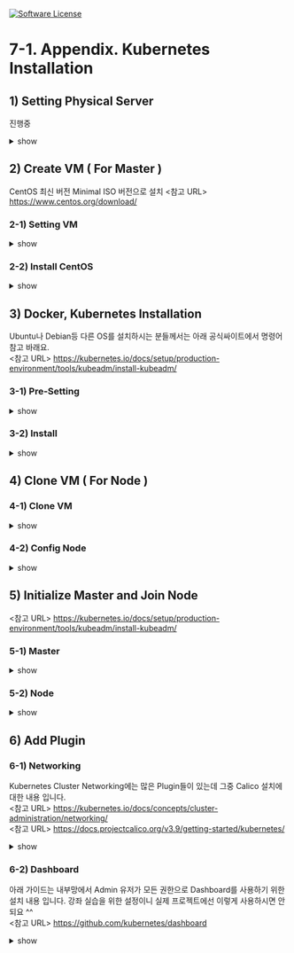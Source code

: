 [![Software License](https://img.shields.io/badge/license-MIT-brightgreen.svg?style=flat-square)](LICENSE)

# 7-1. Appendix. Kubernetes Installation


## 1) Setting Physical Server
진행중

<details><summary>show</summary>
<p>
</p>
</details>

## 2) Create VM ( For Master )

CentOS 최신 버전 Minimal ISO 버전으로 설치
<참고 URL>
https://www.centos.org/download/

### 2-1) Setting VM

<details><summary>show</summary>
<p>



### 2-1-1) CentOS 최신버전 다운로드
Virt-Manager의 Image 파일 기본 경로로 이동

```sh
cd /var/lib/libvirt/images
```

다운로드! 만약 아래 주소가 없을 경우, 위 <참고 URL>에서 경로 다시 확인하시고 아래 명령어 수정이 필요합니다.

```sh
curl http://mirror.kakao.com/centos/7.7.1908/isos/x86_64/CentOS-7-x86_64-Minimal-1908.iso -O
```

### 2-1-2) Virt-Manager UI 설정
UI 실행 명령

```sh
virt-manager
```

6번 단계에서 `Host divice eno1`는 자신 서버에 물리 Port가 여러게 있을 경우, Port 갯수 만큼 생성되는데 선택한 Port로 해당 VM의 트래픽이 나가기 때문에 여러 VM을 만들때 분산해서 지정하면 좋아요

```sh
1. File > New Virtual Machine
2. [step1] Local install media (ISO image or CDROM) 선택 
3. [step2] Use ISO Image [Browse] 클릭해서 ISO 선택 
4. [step3] Memory(RAM) : 4096 MiB, CPUs 2로 변경 
5. [step4] 150 GiB 변경 
6. [step5] Name : k8s-master, [Network selection]을 Host divice eno1:mactab 선택 후 [Source mode]는 Bridge로 변경
7. Finish를 누르고 조금 기다리면 CentOS 설치 화면 나옴
```

</p>
</details>

### 2-2) Install CentOS

<details><summary>show</summary>
<p>

### 2-2-1) CentOS 설치

4번 단계에서 `8.8.8.8`는 Google DNS입니다. 원하는 DNS 쓰셔도 되요.

```sh
1. Test this media & install CentOS 7
2. Language : 한국어 
3. Disk 설정 [시스템 > 설치 대상]
   - [기타 저장소 옵션 > 파티션 설정] 파티션을 설정합니다. [체크] 후 [완료]
   - 새로운 CentOS 설치 > 여기를 클릭하여 자동으로 생성합니다. [클릭]
   - /home [클릭] 후 용량 5.12 GiB로 변경 [설정 업데이트 클릭]
   - / [클릭] 후 140 GiB 변경 후 [설정 업데이트 클릭]
   - [완료], [변경 사항 적용]
4. 네트워크 설정 [시스템 > 네트워크 및 호스트명 설정]
   - 호스트 이름: k8s-master [적용]
   - 이더넷 [켬], [설정], [IPv4 설정] 탭
   - 방식: 수동으로 선택, 
   - [Add] -> 주소: 192.168.0.30, 넷마스크 : 255.255.255.0, 게이트웨이: 192.168.0.1, DNS 서버 : 8.8.8.8 [저장]
5. 설치시작
6. [설정 > 사용자 설정] ROOT 암호 설정 
```

</p>
</details>


## 3) Docker, Kubernetes Installation

Ubuntu나 Debian등 다른 OS를 설치하시는 분들께서는 아래 공식싸이트에서 명령어 참고 바래요.
<br/>
<참고 URL> https://kubernetes.io/docs/setup/production-environment/tools/kubeadm/install-kubeadm/

### 3-1) Pre-Setting

<details><summary>show</summary>
<p>

### 3-1-1) SELinux 설정

아래 설정으로 SELinux을 permissive로 변경해야하고 

```sh
setenforce 0
```
리부팅시 다시 원복되기 때문에 아래 명령을 통해서 영구적으로 변경합니다 

```sh
sed -i 's/^SELINUX=enforcing$/SELINUX=permissive/' /etc/selinux/config
```

아래 명령어로 결과 확인

```sh
sestatus
```


### 3-1-2) firewalld 비활성화
내용

```sh
systemctl stop firewalld
systemctl disable firewalld
systemctl disable NetworkManager
systemctl stop NetworkManager
```

### 3-1-3) 스왑 비활성화
스왑 사용시 kubelet이 실행되지 않음

```sh
swapoff -a && sed -i '/ swap / s/^/#/' /etc/fstab
```

### 3-1-4) iptables 커널 옵션 활성화
net/bridge.bridge-nf-call-iptables 커널 옵션 활성화

```sh
sysctl -w net.bridge.bridge-nf-call-iptables=1
cat <<EOF >  /etc/sysctl.d/k8s.conf
net.bridge.bridge-nf-call-iptables = 1
EOF
```


### 3-1-5) hosts 등록
계획된 master와 node의 호스트 이름과 IP를 모두 등록해줍니다.

```sh
cat << EOF >> /etc/hosts
192.168.0.30 k8s-master
192.168.0.31 k8s-node1
192.168.0.32 k8s-node2
EOF
```

### 3-1-6) 쿠버네티스 YUM 리포지토리 설정:
-

```sh
cat <<EOF > /etc/yum.repos.d/kubernetes.repo
[kubernetes]
name=Kubernetes
baseurl=https://packages.cloud.google.com/yum/repos/kubernetes-el7-x86_64
enabled=1
gpgcheck=1
repo_gpgcheck=1
gpgkey=https://packages.cloud.google.com/yum/doc/yum-key.gpg https://packages.cloud.google.com/yum/doc/rpm-package-key.gpg
EOF
```

</p>
</details>

### 3-2) Install 

<details><summary>show</summary>
<p>

### 3-2-1) Docker, Kubernetes 설치 

```sh
yum install -y docker kubelet kubeadm kubectl --disableexcludes=kubernetes

```

</p>
</details>



## 4) Clone VM ( For Node )

### 4-1) Clone VM

<details><summary>show</summary>
<p>
</p>
</details>

### 4-2) Config Node

<details><summary>show</summary>
<p>
### 4-2-1) Network 변경하기

```sh
vi /etc/sysconfig/network-scripts/ifcfg-eth0
systemctl restart network
```

### 4-2-2) Host Name 변경

```sh
hostnamectl set-hostname k8s-node1
hostnamectl set-hostname k8s-node2
```

</p>
</details>


## 5) Initialize Master and Join Node

<참고 URL> 
https://kubernetes.io/docs/setup/production-environment/tools/kubeadm/install-kubeadm/

### 5-1) Master

<details><summary>show</summary>
<p>


### 5-1-1) 초기화 명령 실행
`pod-network-cidr` 설명
<br/>
`apiserver-advertise-address` 설명
<br/>
실행 후 `[Your Kubernetes master has initialized successfully!]` 문구를 확인하고 아래 내용 복사해서 별도로 저장해 둡니다. 
<br/>
kubeadm join 192.168.0.30:6443 --token ki4szr.t3wondaclij6d1a3 \
    --discovery-token-ca-cert-hash sha256:2370f0451342c6e4bd0d38f6c2511bda5c50374c85e9c09da28e12dd666d5987

```sh
kubeadm init --pod-network-cidr=10.16.0.0/16 --apiserver-advertise-address=192.168.0.30
```

### 5-1-2) 환경변수 설정
root 계정을 이용해서 kubectl을 실행하기 위한 환경 변수를 설정

```sh
mkdir -p $HOME/.kube
sudo cp -i /etc/kubernetes/admin.conf $HOME/.kube/config
sudo chown $(id -u):$(id -g) $HOME/.kube/config
```

### 5-1-3) kubectl 자동완성 기능 설치
kubectl 사용시 [tab] 버튼을 이용해서 다음에 올 명령어 리스트를 조회 할 수 있어요.
<br/>
명령 실행 후 바로 적용이 안되기 때문에 접속을 끊고 다시 연결 후에 사용 가능합니다. 

```sh
yum install bash-completion -y
source <(kubectl completion bash)
echo "source <(kubectl completion bash)" >> ~/.bashrc
```

</p>
</details>


### 5-2) Node

<details><summary>show</summary>
<p>

### 5-2-1) IP 관련 설정
설명

```sh
echo 1 > /proc/sys/net/ipv4/ip_forward
```

### 5-2-2) Node 연결
Master Init 후 복사 내용 붙여넣기

```sh
kubeadm join 192.168.0.30:6443 --token 7xd747.bfouwf64kz437sqs \
    --discovery-token-ca-cert-hash sha256:ec75641cd258f2930a7f73abfe540bb484eb295ad4500ccdaa166208f97c5117
```

### 5-2-3) Node 연결 확인
Master 서버에 접속해서 아래 명령 입력 후 결과 확인

```sh
kubectl get nodes
```

</p>
</details>

## 6) Add Plugin

### 6-1) Networking

Kubernetes Cluster Networking에는 많은 Plugin들이 있는데 그중 Calico 설치에 대한 내용 입니다.
<br/>
<참고 URL> https://kubernetes.io/docs/concepts/cluster-administration/networking/
<br/>
<참고 URL> https://docs.projectcalico.org/v3.9/getting-started/kubernetes/

<details><summary>show</summary>
<p>


### 6-1-1) Calico 설치
Calico는 기본 192.168.0.0/16 대역으로 설치가 되는데, 그럼  실제 VM이 사용하고 있는 대역대와 겹치기 때문에 수정을 해서 설치해야 할 경우

```sh
yum install wget
wget https://docs.projectcalico.org/v3.9/manifests/calico.yaml
sed s/192.168.0.0\\/16/10.16.0.0\\/16/g -i calico.yaml
kubectl apply -f calico.yaml
```

기본 대역으로 사용해도 문제 없을 경우

```sh
kubectl apply -f https://docs.projectcalico.org/v3.9/manifests/calico.yaml
```

</p>
</details>

### 6-2) Dashboard

아래 가이드는 내부망에서 Admin 유저가 모든 권한으로 Dashboard를 사용하기 위한 설치 내용 입니다.
강좌 실습을 위한 설정이니 실제 프로젝트에선 이렇게 사용하시면 안되요 ^^
<br/>
<참고 URL> https://github.com/kubernetes/dashboard

<details><summary>show</summary>
<p>

### 6-2-1) Dashboard 설치
```sh
kubectl apply -f https://raw.githubusercontent.com/kubernetes/dashboard/v1.10.1/src/deploy/recommended/kubernetes-dashboard.yaml
```

### 6-2-2) 로그인시 skip 버튼 활성화
아래 명령어로 Dashboard의 Edit 모드로 들어간 후에 

```sh
kubectl -n kube-system edit deployments.apps kubernetes-dashboard

```

args에 `- --enable-skip-login` 추가

```sh
-------------------------------
    spec:
      containers:
      - args:
        - --auto-generate-certificates
        - --enable-skip-login
-------------------------------
```

### 6-2-3) 권한부여
ClusterRoleBinding을 만들어서 Dashboard에서 전체 Object를 사용할 수 있도록 권한부여

```sh
cat <<EOF | kubectl create -f -
apiVersion: rbac.authorization.k8s.io/v1beta1
kind: ClusterRoleBinding
metadata:
  name: kubernetes-dashboard
  labels:
    k8s-app: kubernetes-dashboard
roleRef:
  apiGroup: rbac.authorization.k8s.io
  kind: ClusterRole
  name: cluster-admin
subjects:
- kind: ServiceAccount
  name: kubernetes-dashboard
  namespace: kube-system
EOF	
```

### 6-2-4) 백그라운드로 proxy 띄우기	
`--address`에 자신의 Host IP 입력 

```sh
nohup kubectl proxy --port=8001 --address=192.168.0.30 --accept-hosts='^*$' >/dev/null 2>&1 &
```

### 6-2-5) 접속 URL 

```sh
http://192.168.0.30:8001/api/v1/namespaces/kube-system/services/https:kubernetes-dashboard:/proxy/.
```

</p>
</details>
